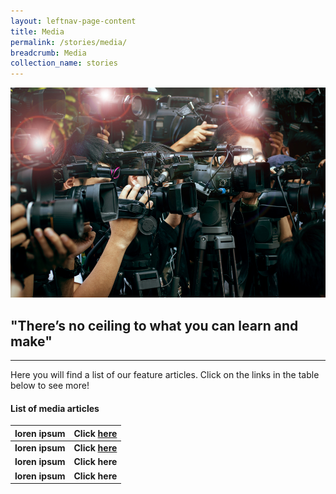```yaml
---
layout: leftnav-page-content
title: Media
permalink: /stories/media/
breadcrumb: Media
collection_name: stories
---
```

![media main image](/images/stories/media/media-main-page.jpg)

## "There’s no ceiling to what you can learn and make" 


---

Here you will find a list of our feature articles. Click on the links in the table below to see more!

#### List of media articles

| loren ipsum | Click [here](/media-content-placeholder/) |
|--|--|
| **loren ipsum** | **Click [here](/media-content-placeholder/)** |
| **loren ipsum** | **Click here** |
| **loren ipsum** | **Click here** |
